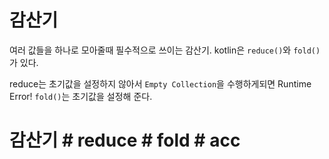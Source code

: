 # 감산기

여러 값들을 하나로 모아줄때 필수적으로 쓰이는 감산기.
kotlin은 `reduce()`와 `fold()`가 있다.

reduce는 초기값을 설정하지 않아서 `Empty Collection`을 수행하게되면 Runtime Error!
`fold()`는 초기값을 설정해 준다.


 # 감산기 # reduce # fold # acc
